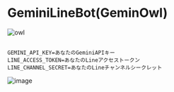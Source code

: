 # GeminiLineBot(GeminOwl)

![owl](https://github.com/Sunwood-ai-labs/GeminiLineBot/assets/108736814/1a32d7ab-8dca-40f9-9f57-84936d76ebbe)

```env

GEMINI_API_KEY=あなたのGeminiAPIキー
LINE_ACCESS_TOKEN=あなたのLineアクセストークン
LINE_CHANNEL_SECRET=あなたのLineチャンネルシークレット
```



![image](https://github.com/Sunwood-ai-labs/GeminiLineBot/assets/108736814/2d2dce52-ab77-4077-9c5e-1cd9d17ff068)